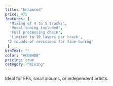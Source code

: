```yaml
---
title: "Enhanced"
price: 475
features: [
  'Mixing of 4 to 5 tracks', 
  'Vocal tuning included', 
  'Full processing chain', 
  'Limited to 10 layers per track', 
 '2 rounds of revisions for fine-tuning'
 ]
btnText: ""
color: "#CDB4DB"
pricing: true
category: "mixing"
---
```


Ideal for EPs, small albums, or independent artists.